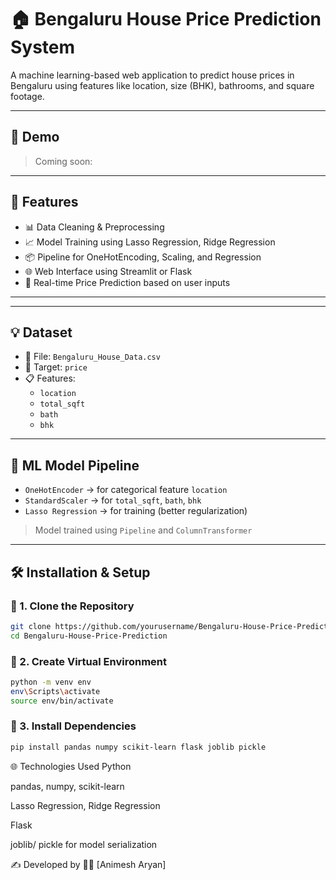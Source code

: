 # 🏠 Bengaluru House Price Prediction System

A machine learning-based web application to predict house prices in Bengaluru using features like location, size (BHK), bathrooms, and square footage.

---

## 🚀 Demo

> Coming soon: []()

---

## 📌 Features

- 📊 Data Cleaning & Preprocessing
- 📈 Model Training using Lasso Regression, Ridge Regression
- 📦 Pipeline for OneHotEncoding, Scaling, and Regression
- 🌐 Web Interface using Streamlit or Flask
- 🔮 Real-time Price Prediction based on user inputs

---


---

## 💡 Dataset

- 📂 File: `Bengaluru_House_Data.csv`
- 🎯 Target: `price`
- 📋 Features:
  - `location`
  - `total_sqft`
  - `bath`
  - `bhk`

---

## 🧪 ML Model Pipeline

- `OneHotEncoder` → for categorical feature `location`
- `StandardScaler` → for `total_sqft`, `bath`, `bhk`
- `Lasso Regression` → for training (better regularization)

> Model trained using `Pipeline` and `ColumnTransformer`

---

## 🛠️ Installation & Setup

### 🔧 1. Clone the Repository

```bash
git clone https://github.com/yourusername/Bengaluru-House-Price-Prediction.git
cd Bengaluru-House-Price-Prediction
```
### 🔧 2. Create Virtual Environment
```bash
python -m venv env
env\Scripts\activate      
source env/bin/activate 
```
### 🔧 3. Install Dependencies
```bash
pip install pandas numpy scikit-learn flask joblib pickle
```

🌐 Technologies Used
Python 

pandas, numpy, scikit-learn

Lasso Regression, Ridge Regression

Flask 

joblib/ pickle for model serialization  


✍️ Developed by
👨‍💻 [Animesh Aryan]
